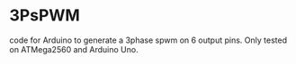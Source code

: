 # 3PsPWM
code for Arduino to generate a 3phase spwm on 6 output pins. Only tested on ATMega2560 and Arduino Uno.
